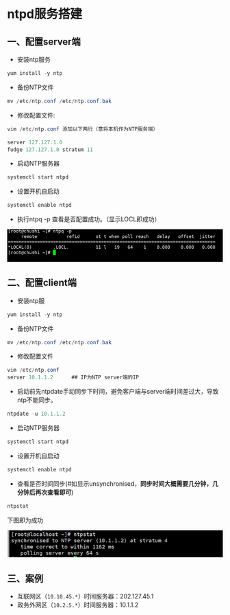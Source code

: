 # ntpd服务搭建



## 一、配置server端



+ 安装ntp服务

```java
yum install -y ntp
```

+ 备份NTP文件

```java
mv /etc/ntp.conf /etc/ntp.conf.bak
```

+ 修改配置文件: 

```java
vim /etc/ntp.conf 添加以下两行（意将本机作为NTP服务端）
```

```java
server 127.127.1.0
fudge 127.127.1.0 stratum 11
```

+ 启动NTP服务器

```java
systemctl start ntpd
```

+ 设置开机自启动

```java
systemctl enable ntpd
```

+ 执行ntpq -p 查看是否配置成功。（显示LOCL即成功）

![1879270-20191127113758935-402806185](images/1879270-20191127113758935-402806185.png)





## 二、配置client端



+ 安装ntp服

```java
yum install -y ntp
```

+ 备份NTP文件

```java
mv /etc/ntp.conf /etc/ntp.conf.bak
```

+ 修改配置文件

```java
vim /etc/ntp.conf
server 10.1.1.2      ## IP为NTP server端的IP
```

+ 启动前先ntpdate⼿动同步下时间，避免客户端与server端时间差过⼤，导致ntp不能同步。 

```java
ntpdate -u 10.1.1.2   
```

+ 启动NTP服务器

```java
systemctl start ntpd
```

+ 设置开机自启动

```java
systemctl enable ntpd
```

+ 查看是否时间同步(#如显示unsynchronised，**同步时间大概需要几分钟，几分钟后再次查看即可**)

```java
ntpstat 
```

下图即为成功

<img src="images/image-20210811111637783.png" alt="image-20210811111637783" style="zoom:80%;" />

## 三、案例





+ 互联网区（`10.10.45.*`）时间服务器：202.127.45.1
+ 政务外网区（`10.2.5.*`）时间服务器：10.1.1.2 













